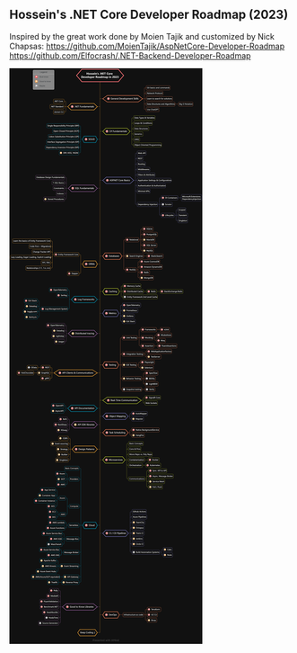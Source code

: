 ## Hossein's .NET Core Developer Roadmap (2023)

Inspired by the great work done by Moien Tajik and customized by Nick Chapsas:
https://github.com/MoienTajik/AspNetCore-Developer-Roadmap  
https://github.com/Elfocrash/.NET-Backend-Developer-Roadmap  

![roadmap](diagrams/dotnetcore-developer-roadmap-2023.png)
